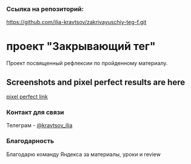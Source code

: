 ### Ссылка на репозиторий:
https://github.com/ilia-kravtsov/zakrivayuschiy-teg-f.git

# проект "Закрывающий тег"

Проект посвященный рефлексии по пройденному материалу.

## Screenshots and pixel perfect results are here

[pixel perfect link](https://disk.yandex.ru/d/QEOYlgBoq09qug)

### Контакт для связи

Телеграм - [@kravtsov_ilia](https://t.me/kravtsov_ilia)

### Благодарность

Благодарю команду Яндекса за материалы, уроки и review